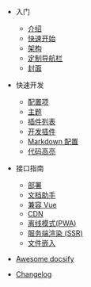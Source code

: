 * 入门

  * [介绍](intro.md)
  * [快速开始](quickstart.md)
  * [架构](more-pages.md)
  * [定制导航栏](custom-navbar.md)
  * [封面](cover.md)

* 快速开发

  * [配置项](configuration.md)
  * [主题](themes.md)
  * [插件列表](plugins.md)
  * [开发插件](write-a-plugin.md)
  * [Markdown 配置](markdown.md)
  * [代码高亮](language-highlight.md)

* 接口指南


  * [部署](deploy.md)
  * [文档助手](helpers.md)
  * [兼容 Vue](vue.md)
  * [CDN](cdn.md)
  * [离线模式(PWA)](pwa.md)
  * [服务端渲染 (SSR)](ssr.md)
  * [文件嵌入](embed-files.md)

* [Awesome docsify](awesome.md)
* [Changelog](changelog.md)
